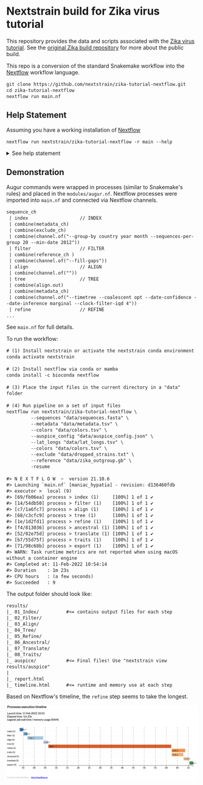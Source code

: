 # Nextstrain build for Zika virus tutorial

This repository provides the data and scripts associated with the [Zika virus tutorial](https://nextstrain.org/docs/getting-started/zika-tutorial). See the [original Zika build repository](https://github.com/nextstrain/zika) for more about the public build.

This repo is a conversion of the standard Snakemake workflow into the [Nextflow](https://www.nextflow.io/) workflow language.

```
git clone https://github.com/nextstrain/zika-tutorial-nextflow.git
cd zika-tutorial-nextflow
nextflow run main.nf
```

## Help Statement

Assuming you have a working installation of [Nextflow](https://www.nextflow.io/docs/latest/getstarted.html)

```
nextflow run nextstrain/zika-tutorial-nextflow -r main --help
```

<details><summary>See help statement</summary>

```
N E X T F L O W  ~  version 21.10.6
Launching `main.nf` [tiny_jepsen] - revision: 3efe125160

  Usage:
   The typical command for running the pipeline are as follows:
   nextflow run nextflow/zika-tutorial-nextflow -r main -profile docker
   
   Input Files:
   --sequences                        Sequences fasta [default: 'false']
   --metadata                         Metadata tsv file [default: 'false']
   --exclude                          List of excluded sequences file [default: 'false']
   --reference                        Reference genbank file [default: 'false']
   --colors                           Colors tsv file [default: 'false']
   --lat_longs                        Latitude and longituide file [default: 'false']
   --auspice_config                   Auspice config file [default: 'false']
   Optional augur arguments
   --filter_args                      Parameters passed to filter [default: '--group-by country year month --sequences-per-group 20 --min-date 2012']
   --align_args                       Parameters passed to filter [default: '--group-by country year month --sequences-per-group 20 --min-date 2012']
   --tree_args                        Parameters passed to filter [default: '--group-by country year month --sequences-per-group 20 --min-date 2012']
   --refine_args                      Parameters passed to filter [default: '--group-by country year month --sequences-per-group 20 --min-date 2012']
   --ancestral_args                   Parameters passed to filter [default: '--group-by country year month --sequences-per-group 20 --min-date 2012']
   --traits_args                      Parameters passed to filter [default: '--group-by country year month --sequences-per-group 20 --min-date 2012']
   Optional arguments:
   --augur_app                        Augur executable [default: 'augur']
   --outdir                           Output directory to place final output [default: 'results']
   --help                             This usage statement.
   --check_software                   Check if software dependencies are available.
```

</details>

## Demonstration

Augur commands were wrapped in processes (similar to Snakemake's rules) and placed in the `modules/augur.nf`. Nextflow processes were imported into `main.nf` and connected via Nextflow channels.

```
sequence_ch 
 | index                   // INDEX
 | combine(metadata_ch) 
 | combine(exclude_ch)
 | combine(channel.of("--group-by country year month --sequences-per-group 20 --min-date 2012"))
 | filter                  // FILTER
 | combine(reference_ch ) 
 | combine(channel.of("--fill-gaps"))
 | align                   // ALIGN
 | combine(channel.of(""))
 | tree                    // TREE
 | combine(align.out) 
 | combine(metadata_ch) 
 | combine(channel.of("--timetree --coalescent opt --date-confidence --date-inference marginal --clock-filter-iqd 4")) 
 | refine                  // REFINE
...
```

See `main.nf` for full details.

To run the workflow:

```
# (1) Install nextstrain or activate the nextstrain conda environment
conda activate nextstrain

# (2) Install nextflow via conda or mamba
conda install -c bioconda nextflow

# (3) Place the input files in the current directory in a "data" folder

# (4) Run pipeline on a set of input files
nextflow run nextstrain/zika-tutorial-nextflow \
         --sequences "data/sequences.fasta" \
         --metadata "data/metadata.tsv" \
         --colors "data/colors.tsv" \
         --auspice_config "data/auspice_config.json" \
         --lat_longs "data/lat_longs.tsv" \
         --colors "data/colors.tsv" \
         --exclude "data/dropped_strains.txt" \
         --reference "data/zika_outgroup.gb" \
         -resume

#> N E X T F L O W  ~  version 21.10.6
#> Launching `main.nf` [maniac_hypatia] - revision: d136460fdb
#> executor >  local (9)
#> [69/fb06ea] process > index (1)     [100%] 1 of 1 ✔
#> [14/54db50] process > filter (1)    [100%] 1 of 1 ✔
#> [c7/1a6fc7] process > align (1)     [100%] 1 of 1 ✔
#> [68/c3cfc9] process > tree (1)      [100%] 1 of 1 ✔
#> [1e/1d2fd1] process > refine (1)    [100%] 1 of 1 ✔
#> [f4/813036] process > ancestral (1) [100%] 1 of 1 ✔
#> [52/02e75d] process > translate (1) [100%] 1 of 1 ✔
#> [b7/55d75f] process > traits (1)    [100%] 1 of 1 ✔
#> [71/98c68b] process > export (1)    [100%] 1 of 1 ✔
#> WARN: Task runtime metrics are not reported when using macOS without a container engine
#> Completed at: 11-Feb-2022 10:54:14
#> Duration    : 1m 23s
#> CPU hours   : (a few seconds)
#> Succeeded   : 9
```

The output folder should look like:

```
results/
|_ 01_Index/          #<= contains output files for each step
|_ 02_Filter/
|_ 03_Align/
|_ 04_Tree/
|_ 05_Refine/
|_ 06_Ancestral/
|_ 07_Translate/
|_ 08_Traits/
|_ auspice/           #<= Final files! Use "nextstrain view results/auspice"
|
|_ report.html
|_ timeline.html      #<= runtime and memory use at each step
```

Based on Nextflow's timeline, the `refine` step seems to take the longest.

![](docs/timeline.png)
